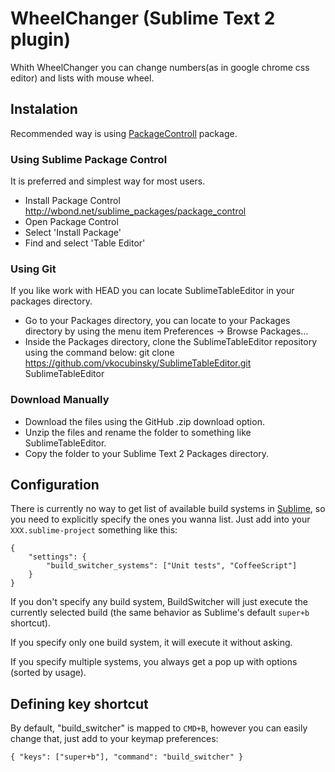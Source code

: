 # WheelChanger (Sublime Text 2 plugin)

Whith WheelChanger you can change numbers(as in google chrome css editor) and lists with mouse wheel.

## Instalation
Recommended way is using [PackageControll] package.

### Using Sublime Package Control

It is preferred and simplest way for most users. 

- Install Package Control http://wbond.net/sublime_packages/package_control
- Open Package Control
- Select 'Install Package'
- Find and select 'Table Editor'

### Using Git

If you like work with HEAD you can locate SublimeTableEditor in your packages directory.

- Go to your Packages directory, you can locate to your Packages directory by using the menu item 
  Preferences ->   Browse Packages...
- Inside the Packages directory, clone the SublimeTableEditor repository using the command below: 
  git clone https://github.com/vkocubinsky/SublimeTableEditor.git SublimeTableEditor

### Download Manually

- Download the files using the GitHub .zip download option.
- Unzip the files and rename the folder to something like SublimeTableEditor.
- Copy the folder to your Sublime Text 2 Packages directory.

## Configuration
There is currently no way to get list of available build systems in [Sublime], so you need to explicitly specify the ones you wanna list. Just add into your `XXX.sublime-project` something like this:

````
{
    "settings": {
        "build_switcher_systems": ["Unit tests", "CoffeeScript"]
    }
}
````

If you don't specify any build system, BuildSwitcher will just execute the currently selected build (the same behavior as Sublime's default `super+b` shortcut).

If you specify only one build system, it will execute it without asking.

If you specify multiple systems, you always get a pop up with options (sorted by usage).

## Defining key shortcut
By default, "build_switcher" is mapped to `CMD+B`, however you can easily change that, just add to your keymap preferences:

````
{ "keys": ["super+b"], "command": "build_switcher" }
````



[Sublime]: http://www.sublimetext.com/
[PackageControll]: http://wbond.net/sublime_packages/package_control/installation
[tarball]: https://github.com/vojtajina/sublime-BuildSwitcher/tarball/master
